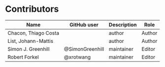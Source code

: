 # Contributors

Name                           | GitHub user | Description | Role
---                            | ---         | --- | ---
Chacon, Thiago Costa           |  | author | Author
List, Johann-Mattis            |  | author | Author
Simon J. Greenhill             | @SimonGreenhill | maintainer | Editor
Robert Forkel            | @xrotwang | maintainer | Editor

